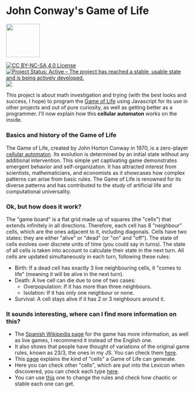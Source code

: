 # John Conway's Game of Life
<img src="https://upload.wikimedia.org/wikipedia/commons/d/d0/Game_of_life_animated_glider_2.gif" width="91.5px">
<p style="float:left;">
	<a href="https://creativecommons.org/licenses/by-nc-sa/4.0/"><img src="https://licensebuttons.net/l/by-nc-sa/4.0/88x31.png" alt="CC BY-NC-SA 4.0 License"></a>
	<a href="https://www.repostatus.org/#active"><img src="https://www.repostatus.org/badges/latest/active.svg" alt="Project Status: Active – The project has reached a stable, usable state and is being actively developed."></a>
	<img src="https://4.vercel.app/github/languageall/silvericarus/lifegame-js">
</p>
<p>This project is about math investigation and trying (with the best looks and success, I hope) to program the <a href="https://en.wikipedia.org/wiki/Conway%27s_Game_of_Life">Game of Life</a> using Javascript for its use in other projects and out of pure curiosity, as well as getting better as a programmer. I'll now explain how this <b>cellular automaton</b> works on the inside.</p>

<h3>Basics and history of the Game of Life</h3>
<p>The Game of Life, created by John Horton Conway in 1970, is a zero-player <a href="https://en.wikipedia.org/wiki/Cellular_automaton">cellular automaton</a>. Its evolution is determined by an initial state without any additional intervention. This simple yet captivating game demonstrates emergent behavior and self-organization. It has attracted interest from scientists, mathematicians, and economists as it showcases how complex patterns can arise from basic rules. The Game of Life is renowned for its diverse patterns and has contributed to the study of artificial life and computational universality.</p>

<h3>Ok, but how does it work?</h3>
<p>The "game board" is a flat grid made up of squares (the "cells") that extends infinitely in all directions. Therefore, each cell has 8 "neighbour" cells, which are the ones adjacent to it, including diagonals. Cells have two states: they are either "alive" or "dead" (or "on" and "off"). The state of cells evolves over discrete units of time (you could say in turns). The state of all cells is taken into account to calculate their state in the next turn. All cells are updated simultaneously in each turn, following these rules:</p>
<ul>
<li>Birth: If a dead cell has exactly 3 live neighbouring cells, it "comes to life" (meaning it will be alive in the next turn).</li>
<li>Death: A live cell can die due to one of two cases:
	<ul>
	<li>Overpopulation: If it has more than three neighbours.</li>
	<li>Isolation: If it has only one neighbour or none.</li>
	</ul>
</li>
<li>Survival: A cell stays alive if it has 2 or 3 neighbours around it.</li>
</ul>
<h3>It sounds interesting, where can I find more information on this?</h3>
<ul>
<li>The <a href="https://es.wikipedia.org/wiki/Juego_de_la_vida">Spanish Wikipedia page</a> for the game has more information, as well as live games, I recommend it instead of the English one.</li>
<li>It also shows that people have thought of variations of the original game rules, known as 23/3, the ones in my JS. You can check them <a href="https://es.wikipedia.org/wiki/Juego_de_la_vida#Variantes">here</a>.</li>
<li>This <a href="http://www.math.com/students/wonders/life/life.html">page</a> explains the kind of "cells" a Game of Life can generate.</li>
<li>Here you can check other "cells", which are put into the Lexicon when discovered, you can check each type <a href="https://playgameoflife.com/">here</a>.</li>
<li>You can use <a href="https://carlosmaesogonzalez.neocities.org/juegovidageneralizado/juegovidageneralizado">this</a> one to change the rules and check how chaotic or stable each one can get.</li>
</ul>
